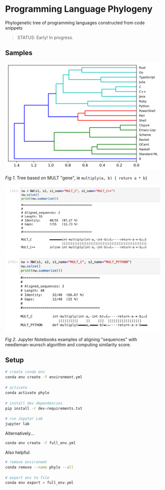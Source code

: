 # Programming Language Phylogeny

Phylogenetic tree of programming languages constructed from code snippets

> STATUS: Early! In progress.

## Samples

![Early Tree](notebooks/tree.png)

_Fig 1._ Tree based on MULT "gene", ie `multiply(a, b) { return a * b}`

![Jupyter code](images/c_cpp.png)
![Jupyter code](images/c_py.png)

_Fig 2._ Jupyter Notebooks examples of aligning "sequences" with needleman-wunsch algorithm and computing similarity score.

## Setup

```bash
# create conda env
conda env create -f environment.yml

# activate
conda activate phylo

# install dev dependencies
pip install -r dev-requirements.txt

# run Jupyter Lab
jupyter lab
```

Alternatively...

```bash
conda env create -f full_env.yml
```

Also helpful:

```bash
# remove environemt
conda remove --name phylo --all

# export env to file
conda env export > full_env.yml
```
